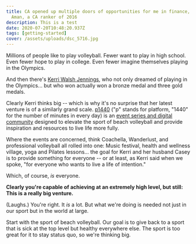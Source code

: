 ```yaml
---
title: CA opened up multiple doors of opportunities for me in finance, says
  Aman, a CA ranker of 2016
description: This is a test
date: 2020-07-20T10:48:20.937Z
tags: [getting-started]
cover: /assets/uploads/dsc_5716.jpg
---
```


<!--StartFragment-->

Millions of people like to play volleyball. Fewer want to play in high school. Even fewer hope to play in college. Even fewer imagine themselves playing in the Olympics.

And then there's [Kerri Walsh Jennings](https://twitter.com/kerrileewalsh), who not only dreamed of playing in the Olympics... but who won actually won a bronze medal and three gold medals.

Clearly Kerri thinks big -- which is why it's no surprise that her latest venture is of a similarly grand scale. [p1440](https://www.p1440.com/) ("p" stands for platform, "1440" for the number of minutes in every day) is an [event series and digital community](https://www.p1440.com/faq.php) designed to elevate the sport of beach volleyball and provide inspiration and resources to live life more fully.

Where the events are concerned, think Coachella, Wanderlust, and professional volleyball all rolled into one: Music festival, health and wellness village, yoga and Pilates lessons... the goal for Kerri and her husband Casey is to provide something for everyone -- or at least, as Kerri said when we spoke, "for everyone who wants to live a life of intention."

Which, of course, _is_ everyone.

**Clearly you're capable of achieving at an extremely high level, but still: This is a really big venture.**

(Laughs.) You're right. It _is_ a lot. But what we're doing is needed not just in our sport but in the world at large.

Start with the sport of beach volleyball. Our goal is to give back to a sport that is sick at the top level but healthy everywhere else. The sport is too great for it to stay status quo, so we're thinking big.

<!--EndFragment-->
